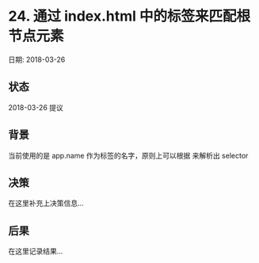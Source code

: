 # 24. 通过 index.html 中的标签来匹配根节点元素

日期: 2018-03-26

## 状态

2018-03-26 提议

## 背景

当前使用的是 app.name 作为标签的名字，原则上可以根据 <xx-xx></xx-xx> 来解析出 selector

## 决策

在这里补充上决策信息...

## 后果

在这里记录结果...
